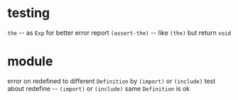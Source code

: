 # testing

`the` -- as `Exp` for better error report
`(assert-the)` -- like `(the)` but return `void`

# module

error on redefined to different `Definition` by `(import)` or `(include)`
test about redefine -- `(import)` or `(include)` same `Definition` is ok
